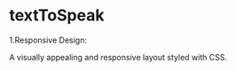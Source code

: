 # textToSpeak


1.Responsive Design:

A visually appealing and responsive layout styled with CSS.




